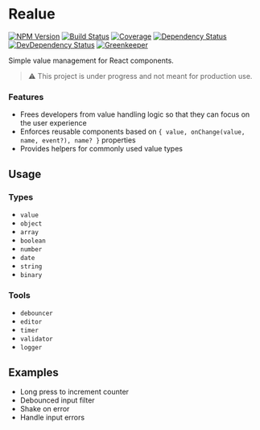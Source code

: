 # Realue

[![NPM Version](https://img.shields.io/npm/v/realue.svg)](https://www.npmjs.org/package/realue)
[![Build Status](https://travis-ci.org/davidbonnet/realue.svg?branch=master)](https://travis-ci.org/davidbonnet/realue)
[![Coverage](https://codecov.io/gh/davidbonnet/realue/branch/master/graph/badge.svg)](https://codecov.io/gh/davidbonnet/realue)
[![Dependency Status](https://david-dm.org/davidbonnet/realue/dev-status.svg)](https://david-dm.org/davidbonnet/realue)
[![DevDependency Status](https://david-dm.org/davidbonnet/realue/dev-status.svg)](https://david-dm.org/davidbonnet/realue?type=dev)
[![Greenkeeper](https://badges.greenkeeper.io/davidbonnet/realue.svg)](https://greenkeeper.io/)

Simple value management for React components.

> :warning: This project is under progress and not meant for production use.

### Features

* Frees developers from value handling logic so that they can focus on the user experience
* Enforces reusable components based on `{ value, onChange(value, name, event?), name? }` properties
* Provides helpers for commonly used value types

## Usage

### Types

* `value`
* `object`
* `array`
* `boolean`
* `number`
* `date`
* `string`
* `binary`

### Tools

* `debouncer`
* `editor`
* `timer`
* `validator`
* `logger`

## Examples

* Long press to increment counter
* Debounced input filter
* Shake on error
* Handle input errors
